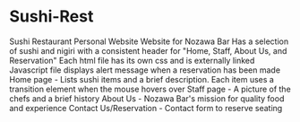 # Sushi-Rest
Sushi Restaurant Personal Website
Website for Nozawa Bar
Has a selection of sushi and nigiri with a consistent header for "Home, Staff, About Us, and Reservation"
Each html file has its own css and is externally linked
Javascript file displays alert message when a reservation has been made
Home page - Lists sushi items and a brief description. Each item uses a transition element when the mouse hovers over
Staff page - A picture of the chefs and a brief history
About Us - Nozawa Bar's mission for quality food and experience
Contact Us/Reservation - Contact form to reserve seating
